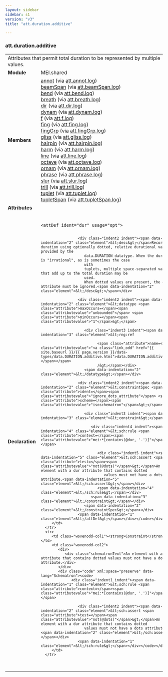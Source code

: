 ```yaml
---
layout: sidebar
sidebar: s1
version: "v3"
title: "att.duration.additive"

---
```


<div class="classSpec att">
   <h3 id="att.duration.additive">att.duration.additive</h3>
   <table class="wovenodd">
      <tr>
         <td colspan="2" class="wovenodd-col2">Attributes that permit total duration to be represented by multiple values.</td>
      </tr>
      <tr>
         <td class="wovenodd-col1"><strong>Module</strong></td>
         <td class="wovenodd-col2">MEI.shared</td>
      </tr>
      <tr>
         <td class="wovenodd-col1"><strong>Members</strong></td>
         <td class="wovenodd-col2">
            <div class="parent">
               <div><a class="link_odd_elementSpec" href="{{ site.baseurl }}/{{ page.version }}/elements/annot.html">annot</a><span> (via <a class="link_odd_classSpec" href="{{ site.baseurl }}/{{ page.version }}/attribute-classes/att.annot.log.html">att.annot.log</a>)</span></div>
               <div><a class="link_odd_elementSpec" href="{{ site.baseurl }}/{{ page.version }}/elements/beamSpan.html">beamSpan</a><span> (via <a class="link_odd_classSpec" href="{{ site.baseurl }}/{{ page.version }}/attribute-classes/att.beamSpan.log.html">att.beamSpan.log</a>)</span></div>
               <div><a class="link_odd_elementSpec" href="{{ site.baseurl }}/{{ page.version }}/elements/bend.html">bend</a><span> (via <a class="link_odd_classSpec" href="{{ site.baseurl }}/{{ page.version }}/attribute-classes/att.bend.log.html">att.bend.log</a>)</span></div>
               <div><a class="link_odd_elementSpec" href="{{ site.baseurl }}/{{ page.version }}/elements/breath.html">breath</a><span> (via <a class="link_odd_classSpec" href="{{ site.baseurl }}/{{ page.version }}/attribute-classes/att.breath.log.html">att.breath.log</a>)</span></div>
               <div><a class="link_odd_elementSpec" href="{{ site.baseurl }}/{{ page.version }}/elements/dir.html">dir</a><span> (via <a class="link_odd_classSpec" href="{{ site.baseurl }}/{{ page.version }}/attribute-classes/att.dir.log.html">att.dir.log</a>)</span></div>
               <div><a class="link_odd_elementSpec" href="{{ site.baseurl }}/{{ page.version }}/elements/dynam.html">dynam</a><span> (via <a class="link_odd_classSpec" href="{{ site.baseurl }}/{{ page.version }}/attribute-classes/att.dynam.log.html">att.dynam.log</a>)</span></div>
               <div><a class="link_odd_elementSpec" href="{{ site.baseurl }}/{{ page.version }}/elements/f.html">f</a><span> (via <a class="link_odd_classSpec" href="{{ site.baseurl }}/{{ page.version }}/attribute-classes/att.f.log.html">att.f.log</a>)</span></div>
               <div><a class="link_odd_elementSpec" href="{{ site.baseurl }}/{{ page.version }}/elements/fing.html">fing</a><span> (via <a class="link_odd_classSpec" href="{{ site.baseurl }}/{{ page.version }}/attribute-classes/att.fing.log.html">att.fing.log</a>)</span></div>
               <div><a class="link_odd_elementSpec" href="{{ site.baseurl }}/{{ page.version }}/elements/fingGrp.html">fingGrp</a><span> (via <a class="link_odd_classSpec" href="{{ site.baseurl }}/{{ page.version }}/attribute-classes/att.fingGrp.log.html">att.fingGrp.log</a>)</span></div>
               <div><a class="link_odd_elementSpec" href="{{ site.baseurl }}/{{ page.version }}/elements/gliss.html">gliss</a><span> (via <a class="link_odd_classSpec" href="{{ site.baseurl }}/{{ page.version }}/attribute-classes/att.gliss.log.html">att.gliss.log</a>)</span></div>
               <div><a class="link_odd_elementSpec" href="{{ site.baseurl }}/{{ page.version }}/elements/hairpin.html">hairpin</a><span> (via <a class="link_odd_classSpec" href="{{ site.baseurl }}/{{ page.version }}/attribute-classes/att.hairpin.log.html">att.hairpin.log</a>)</span></div>
               <div><a class="link_odd_elementSpec" href="{{ site.baseurl }}/{{ page.version }}/elements/harm.html">harm</a><span> (via <a class="link_odd_classSpec" href="{{ site.baseurl }}/{{ page.version }}/attribute-classes/att.harm.log.html">att.harm.log</a>)</span></div>
               <div><a class="link_odd_elementSpec" href="{{ site.baseurl }}/{{ page.version }}/elements/line.html">line</a><span> (via <a class="link_odd_classSpec" href="{{ site.baseurl }}/{{ page.version }}/attribute-classes/att.line.log.html">att.line.log</a>)</span></div>
               <div><a class="link_odd_elementSpec" href="{{ site.baseurl }}/{{ page.version }}/elements/octave.html">octave</a><span> (via <a class="link_odd_classSpec" href="{{ site.baseurl }}/{{ page.version }}/attribute-classes/att.octave.log.html">att.octave.log</a>)</span></div>
               <div><a class="link_odd_elementSpec" href="{{ site.baseurl }}/{{ page.version }}/elements/ornam.html">ornam</a><span> (via <a class="link_odd_classSpec" href="{{ site.baseurl }}/{{ page.version }}/attribute-classes/att.ornam.log.html">att.ornam.log</a>)</span></div>
               <div><a class="link_odd_elementSpec" href="{{ site.baseurl }}/{{ page.version }}/elements/phrase.html">phrase</a><span> (via <a class="link_odd_classSpec" href="{{ site.baseurl }}/{{ page.version }}/attribute-classes/att.phrase.log.html">att.phrase.log</a>)</span></div>
               <div><a class="link_odd_elementSpec" href="{{ site.baseurl }}/{{ page.version }}/elements/slur.html">slur</a><span> (via <a class="link_odd_classSpec" href="{{ site.baseurl }}/{{ page.version }}/attribute-classes/att.slur.log.html">att.slur.log</a>)</span></div>
               <div><a class="link_odd_elementSpec" href="{{ site.baseurl }}/{{ page.version }}/elements/trill.html">trill</a><span> (via <a class="link_odd_classSpec" href="{{ site.baseurl }}/{{ page.version }}/attribute-classes/att.trill.log.html">att.trill.log</a>)</span></div>
               <div><a class="link_odd_elementSpec" href="{{ site.baseurl }}/{{ page.version }}/elements/tuplet.html">tuplet</a><span> (via <a class="link_odd_classSpec" href="{{ site.baseurl }}/{{ page.version }}/attribute-classes/att.tuplet.log.html">att.tuplet.log</a>)</span></div>
               <div><a class="link_odd_elementSpec" href="{{ site.baseurl }}/{{ page.version }}/elements/tupletSpan.html">tupletSpan</a><span> (via <a class="link_odd_classSpec" href="{{ site.baseurl }}/{{ page.version }}/attribute-classes/att.tupletSpan.log.html">att.tupletSpan.log</a>)</span></div>
            </div>
         </td>
      </tr>
      <tr>
         <td class="wovenodd-col1"><strong>Attributes</strong></td>
         <td class="wovenodd-col2"></td>
      </tr>
      <tr>
         <td class="wovenodd-col1"><strong>Declaration</strong></td>
         <td class="wovenodd-col2">
            <div class="code" xml:space="preserve" data-lang="ODD"><code>
                  <div class="indent1 indent"><span data-indentation="1" class="element">&lt;attDef <span class="attribute">ident=</span><span class="attributevalue">"dur"</span> <span class="attribute">usage=</span><span class="attributevalue">"opt"</span>&gt;</span>
                     
                     <div class="indent2 indent"><span data-indentation="2" class="element">&lt;desc&gt;</span>Records duration using optionally dotted, relative durational values provided by the
                        data.DURATION datatype. When the duration is "irrational", as is sometimes the case
                        with
                        tuplets, multiple space-separated values that add up to the total duration may be
                        used.
                        When dotted values are present, the dots attribute must be ignored.<span data-indentation="2" class="element">&lt;/desc&gt;</span></div>
                     
                     <div class="indent2 indent"><span data-indentation="2" class="element">&lt;datatype <span class="attribute">maxOccurs=</span><span class="attributevalue">"unbounded"</span> <span class="attribute">minOccurs=</span><span class="attributevalue">"1"</span>&gt;</span>
                        
                        <div class="indent3 indent"><span data-indentation="3" class="element">&lt;rng:ref
                              
                              <span class="attribute">name=<span class="attributevalue">"<a class="link_odd" href="{{ site.baseurl }}/{{ page.version }}/data-types/data.DURATION.additive.html">data.DURATION.additive</a>"</span></span>
                              /&gt;</span></div>
                        <span data-indentation="2" class="element">&lt;/datatype&gt;</span></div>
                     
                     <div class="indent2 indent"><span data-indentation="2" class="element">&lt;constraintSpec <span class="attribute">ident=</span><span class="attributevalue">"ignore_dots_attribute"</span> <span class="attribute">scheme=</span><span class="attributevalue">"isoschematron"</span>&gt;</span>
                        
                        <div class="indent3 indent"><span data-indentation="3" class="element">&lt;constraint&gt;</span>
                           
                           <div class="indent4 indent"><span data-indentation="4" class="element">&lt;sch:rule <span class="attribute">context=</span><span class="attributevalue">"mei:*[contains(@dur, '.')]"</span>&gt;</span>
                              
                              <div class="indent5 indent"><span data-indentation="5" class="element">&lt;sch:assert <span class="attribute">test=</span><span class="attributevalue">"not(@dots)"</span>&gt;</span>An element with a dur attribute that contains dotted
                                 values must not have a dots attribute.<span data-indentation="5" class="element">&lt;/sch:assert&gt;</span></div>
                              <span data-indentation="4" class="element">&lt;/sch:rule&gt;</span></div>
                           <span data-indentation="3" class="element">&lt;/constraint&gt;</span></div>
                        <span data-indentation="2" class="element">&lt;/constraintSpec&gt;</span></div>
                     <span data-indentation="1" class="element">&lt;/attDef&gt;</span></div></code></div>
         </td>
      </tr>
      <tr>
         <td class="wovenodd-col1"><strong>Constraint</strong></td>
         <td class="wovenodd-col2">
            <div>
               <div class="schematronText">An element with a dur attribute that contains dotted values must not have a dots attribute.</div>
            </div>
            <div class="code" xml:space="preserve" data-lang="Schematron"><code>
                  <div class="indent1 indent"><span data-indentation="1" class="element">&lt;sch:rule <span class="attribute">context=</span><span class="attributevalue">"mei:*[contains(@dur, '.')]"</span>&gt;</span>
                     
                     <div class="indent2 indent"><span data-indentation="2" class="element">&lt;sch:assert <span class="attribute">test=</span><span class="attributevalue">"not(@dots)"</span>&gt;</span>An element with a dur attribute that contains dotted
                        values must not have a dots attribute.<span data-indentation="2" class="element">&lt;/sch:assert&gt;</span></div>
                     <span data-indentation="1" class="element">&lt;/sch:rule&gt;</span></div></code></div>
         </td>
      </tr>
   </table>
</div>
